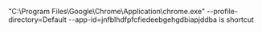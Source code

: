 "C:\Program Files\Google\Chrome\Application\chrome.exe" --profile-directory=Default --app-id=jnfblhdfpfcfiedeebgehgdbiapjddba is shortcut
